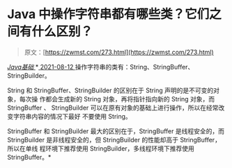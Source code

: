 <!--yml
category: 未分类
date: 0001-01-01 00:00:00
-->

# Java 中操作字符串都有哪些类？它们之间有什么区别？

> 原文：[https://zwmst.com/273.html](https://zwmst.com/273.html)

   [ *Java基础* ](https://zwmst.com/java%e5%9f%ba%e7%a1%80)*[ <time datetime="2021-08-12T17:09:23+08:00"> 2021-08-12 </time> ](https://zwmst.com/273.html)  操作字符串的类有：String、StringBuffer、StringBuilder。

String 和 StringBuffer、StringBuilder 的区别在于 String 声明的是不可变的对象，每次操 作都会生成新的 String 对象，再将指针指向新的 String 对象，而 StringBuffer 、 StringBuilder 可以在原有对象的基础上进行操作，所以在经常改变字符串内容的情况下最好 不要使用 String。

StringBuffer 和 StringBuilder 最大的区别在于，StringBuffer 是线程安全的，而 StringBuilder 是非线程安全的，但 StringBuilder 的性能却高于 StringBuffer，所以在单线 程环境下推荐使用 StringBuilder，多线程环境下推荐使用 StringBuffer。*